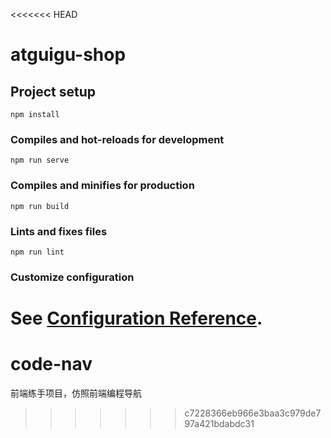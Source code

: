 <<<<<<< HEAD
# atguigu-shop

## Project setup
```
npm install
```

### Compiles and hot-reloads for development
```
npm run serve
```

### Compiles and minifies for production
```
npm run build
```

### Lints and fixes files
```
npm run lint
```

### Customize configuration
See [Configuration Reference](https://cli.vuejs.org/config/).
=======
# code-nav
前端练手项目，仿照前端编程导航
>>>>>>> c7228366eb966e3baa3c979de797a421bdabdc31
